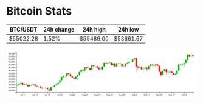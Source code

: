 # Bitcoin Stats

BTC/USDT|24h change|24h high|24h low|
|---|---|---|---|
|$55022.28|1.52%|$55489.00|$53661.67|

<img src="./chart.svg">
